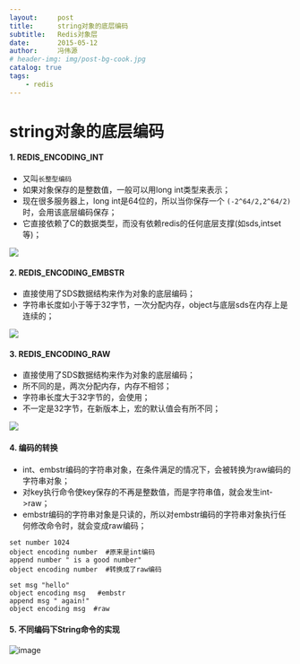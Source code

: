 ```yaml
---
layout:     post
title:      string对象的底层编码
subtitle:   Redis对象层
date:       2015-05-12
author:     冯伟源
# header-img: img/post-bg-cook.jpg
catalog: true
tags:
    - redis
---
```


string对象的底层编码
===

#### 1. REDIS_ENCODING_INT

- 又叫`长整型编码`
- 如果对象保存的是整数值，一般可以用long int类型来表示；
- 现在很多服务器上，long int是64位的，所以当你保存一个 `(-2^64/2,2^64/2)`时，会用该底层编码保存；
- 它直接依赖了C的数据类型，而没有依赖redis的任何底层支撑(如sds,intset等)；

![](AAF9BBC6BDA145D19F17CFE1263FCD83)

#### 2. REDIS_ENCODING_EMBSTR

- 直接使用了SDS数据结构来作为对象的底层编码；
- 字符串长度如小于等于32字节，一次分配内存，object与底层sds在内存上是连续的；

![](F64530A5DD6A423EBF466AD3E086D431)

#### 3. REDIS_ENCODING_RAW

- 直接使用了SDS数据结构来作为对象的底层编码；
- 所不同的是，两次分配内存，内存不相邻；
- 字符串长度大于32字节的，会使用；
- 不一定是32字节，在新版本上，宏的默认值会有所不同；

![](B81065D75A6845DCBB132368CC5072A7)

#### 4. 编码的转换

- int、embstr编码的字符串对象，在条件满足的情况下，会被转换为raw编码的字符串对象；
- 对key执行命令使key保存的不再是整数值，而是字符串值，就会发生int->raw；
- embstr编码的字符串对象是只读的，所以对embstr编码的字符串对象执行任何修改命令时，就会变成raw编码；

```
set number 1024
object encoding number  #原来是int编码
append number " is a good number"
object encoding number  #转换成了raw编码
```

```
set msg "hello"                   
object encoding msg   #embstr
append msg " again!"
object encoding msg  #raw
```

#### 5. 不同编码下String命令的实现

![image](1EAECCA779B3420986C4D694B1798844)
 

